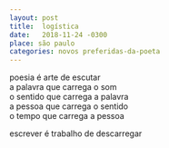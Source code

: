 ```yaml
---
layout: post
title:  logística
date:   2018-11-24 -0300
place: são paulo
categories: novos preferidas-da-poeta
---
```


<!--more-->

poesia é arte de escutar  
a palavra que carrega o som  
o sentido que carrega a palavra  
a pessoa que carrega o sentido  
o tempo que carrega a pessoa  

escrever é trabalho de descarregar
